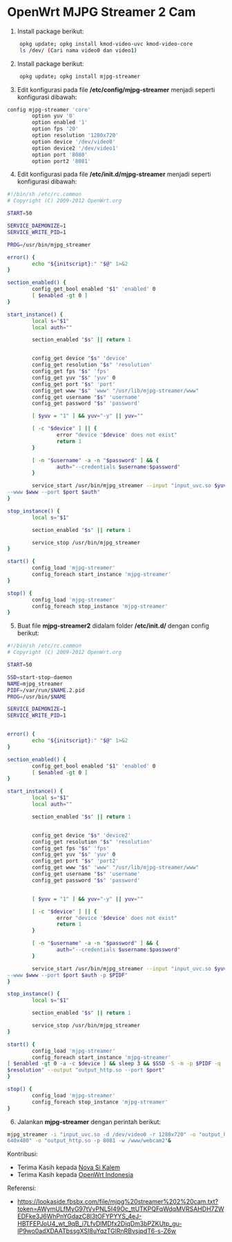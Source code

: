 # OpenWrt MJPG Streamer 2 Cam

1. Install package berikut:
```bash
	opkg update; opkg install kmod-video-uvc kmod-video-core
	ls /dev/ (Cari nama video0 dan video1)
```

2. Install package berikut:
```bash
	opkg update; opkg install mjpg-streamer
```

3. Edit konfigurasi pada file **/etc/config/mjpg-streamer** menjadi seperti konfigurasi dibawah:
```bash
config mjpg-streamer 'core'
        option yuv '0'
        option enabled '1'
        option fps '20'
        option resolution '1280x720'
        option device '/dev/video0'
        option device2 '/dev/video1'
        option port '8080'
        option port2 '8081'
```
4. Edit konfigurasi pada file **/etc/init.d/mjpg-streamer** menjadi seperti konfigurasi dibawah:
```bash
#!/bin/sh /etc/rc.common
# Copyright (C) 2009-2012 OpenWrt.org

START=50

SERVICE_DAEMONIZE=1
SERVICE_WRITE_PID=1

PROG=/usr/bin/mjpg_streamer

error() {
        echo "${initscript}:" "$@" 1>&2
}

section_enabled() {
        config_get_bool enabled "$1" 'enabled' 0
        [ $enabled -gt 0 ]
}

start_instance() {
        local s="$1"
        local auth=""

        section_enabled "$s" || return 1


        config_get device "$s" 'device'
        config_get resolution "$s" 'resolution'
        config_get fps "$s" 'fps'
        config_get yuv "$s" 'yuv' 0
        config_get port "$s" 'port'
        config_get www "$s" 'www' "/usr/lib/mjpg-streamer/www"
        config_get username "$s" 'username'
        config_get password "$s" 'password'

        [ $yuv = "1" ] && yuv="-y" || yuv=""

        [ -c "$device" ] || {
                error "device '$device' does not exist"
                return 1
        }

        [ -n "$username" -a -n "$password" ] && {
                auth="--credentials $username:$password"
        }

        service_start /usr/bin/mjpg_streamer --input "input_uvc.so $yuv --device $device --fps $fps --resolution $resolution" --output "output_http.so 
--www $www --port $port $auth"
}

stop_instance() {
        local s="$1"

        section_enabled "$s" || return 1

        service_stop /usr/bin/mjpg_streamer
}

start() {
        config_load 'mjpg-streamer'
        config_foreach start_instance 'mjpg-streamer'
}

stop() {
        config_load 'mjpg-streamer'
        config_foreach stop_instance 'mjpg-streamer'
}
```
5. Buat file **mjpg-streamer2** didalam folder **/etc/init.d/** dengan config berikut:
```bash
#!/bin/sh /etc/rc.common
# Copyright (C) 2009-2012 OpenWrt.org

START=50

SSD=start-stop-daemon
NAME=mjpg_streamer
PIDF=/var/run/$NAME.2.pid
PROG=/usr/bin/$NAME

SERVICE_DAEMONIZE=1
SERVICE_WRITE_PID=1


error() {
        echo "${initscript}:" "$@" 1>&2
}

section_enabled() {
        config_get_bool enabled "$1" 'enabled' 0
        [ $enabled -gt 0 ]
}

start_instance() {
        local s="$1"
        local auth=""

        section_enabled "$s" || return 1


        config_get device "$s" 'device2'
        config_get resolution "$s" 'resolution'
        config_get fps "$s" 'fps'
        config_get yuv "$s" 'yuv' 0
        config_get port "$s" 'port2'
        config_get www "$s" 'www' "/usr/lib/mjpg-streamer/www"
        config_get username "$s" 'username'
        config_get password "$s" 'password'


        [ $yuv = "1" ] && yuv="-y" || yuv=""

        [ -c "$device" ] || {
                error "device '$device' does not exist"
                return 1
        }

        [ -n "$username" -a -n "$password" ] && {
                auth="--credentials $username:$password"
        }

        service_start /usr/bin/mjpg_streamer --input "input_uvc.so $yuv --device $device --fps $fps --resolution $resolution" --output "output_http.so 
--www $www --port $port $auth -p $PIDF"
}

stop_instance() {
        local s="$1"

        section_enabled "$s" || return 1

        service_stop /usr/bin/mjpg_streamer
}

start() {
        config_load 'mjpg-streamer'
        config_foreach start_instance 'mjpg-streamer'
[ $enabled -gt 0 -a -c $device ] && sleep 3 && $SSD -S -m -p $PIDF -q -x $PROG --input "input_uvc.so --device $device --fps $fps --resolution 
$resolution" --output "output_http.so --port $port"
}

stop() {
        config_load 'mjpg-streamer'
        config_foreach stop_instance 'mjpg-streamer'
}
```

6. Jalankan **mjpg-streamer** dengan perintah berikut:
```bash
mjpg_streamer -i "input_uvc.so -d /dev/video0 -r 1280x720" -o "output_http.so -p 8080 -w /www/webcam1"&mjpg_streamer -i "input_uvc.so -d /dev/video1 -r 
640x480" -o "output_http.so -p 8081 -w /www/webcam2"&
```

Kontribusi:
- Terima Kasih kepada [Nova Si Kalem](https://www.facebook.com/ahteuing)
- Terima Kasih kepada [OpenWrt Indonesia](http://www.facebook.com/groups/openwrt)

Referensi:
- https://lookaside.fbsbx.com/file/mjpg%20streamer%202%20cam.txt?token=AWymULfMyG97tVvPNL5I49Oc_ttUTKPQFqWdqMVRSAHDH7ZWEDFke3J6WhPnYGdazC8l3tOFYPYYS_4eJ-HBTFEPJoU4_wt_9qB_i7LfvDlMDfx2DiqDm3bPZKUtp_gu-lP9wo0adXDAATbssgXSI8uYqzTGlRnRBvsjpdT6-s-Z6w
